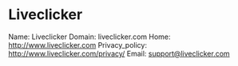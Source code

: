 
# Liveclicker

Name: Liveclicker
Domain: liveclicker.com
Home: http://www.liveclicker.com
Privacy_policy: http://www.liveclicker.com/privacy/
Email: support@liveclicker.com
